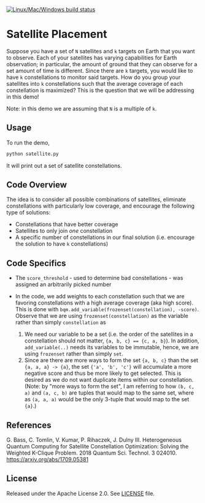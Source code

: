 [![Linux/Mac/Windows build status](
  https://circleci.com/gh/dwave-examples/satellite-placement.svg?style=svg)](
  https://circleci.com/gh/dwave-examples/satellite-placement)

# Satellite Placement

Suppose you have a set of `N` satellites and `k` targets on Earth that you want
to observe. Each of your satellites has varying capabilities for Earth
observation; in particular, the amount of ground that they can observe for a set
amount of time is different. Since there are `k` targets, you would like to have
`k` constellations to monitor said targets. How do you group your satellites
into `k` constellations such that the average coverage of each constellation is
maximized? This is the question that we will be addressing in this demo!

Note: in this demo we are assuming that `N` is a multiple of `k`.

## Usage

To run the demo,

```bash
python satellite.py
```

It will print out a set of satellite constellations.

## Code Overview

The idea is to consider all possible combinations of satellites, eliminate
constellations with particularly low coverage, and encourage the following type
of solutions:

* Constellations that have better coverage
* Satellites to only join *one* constellation
* A specific number of constellations in our final solution (i.e. encourage the
  solution to have `k` constellations)

## Code Specifics

* The `score_threshold` - used to determine bad constellations - was
  assigned an arbitrarily picked number
* In the code, we add weights to each constellation such that we are favoring
  constellations with a high average coverage (aka high score). This is done
  with `bqm.add_variable(frozenset(constellation), -score)`. Observe that we
  are using `frozenset(constellation)` as the variable rather than simply
  `constellation` as

  1. We need our variable to be a set (i.e. the order of the satellites in a
     constellation should not matter, `{a, b, c} == {c, a, b}`). In addition,
     `add_variable(..)` needs its variables to be immutable, hence, we are using
     `frozenset` rather than simply `set`.
  2. Since are there are more ways to form the set `{a, b, c}` than the set `{a,
     a, a} -> {a}`, the set `{'a', 'b', 'c'}` will accumulate a more negative
     score and thus be more likely to get selected. This is desired as we do not
     want duplicate items within our constellation. (Note: by "more ways to form
     the set", I am referring to how `(b, c, a)` and `(a, c, b)` are tuples that
     would map to the same set, where as `(a, a, a)` would be the only 3-tuple
     that would map to the set `{a}`.)

## References

G. Bass, C. Tomlin, V. Kumar, P. Rihaczek, J. Dulny III. Heterogeneous Quantum
Computing for Satellite Constellation Optimization: Solving the Weighted
K-Clique Problem. 2018 Quantum Sci. Technol. 3 024010.
https://arxiv.org/abs/1709.05381

## License

Released under the Apache License 2.0. See [LICENSE](./LICENSE) file.

